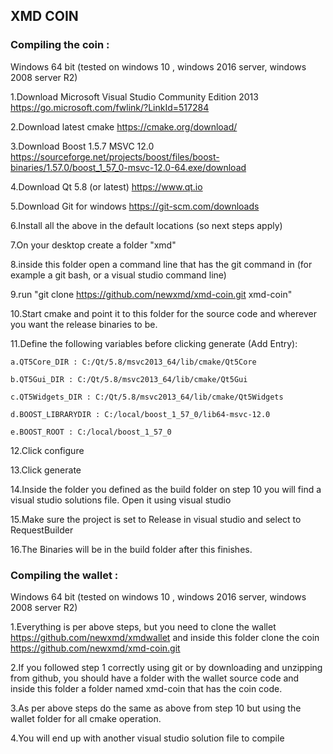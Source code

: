 ## XMD COIN

### Compiling the coin :


Windows 64 bit (tested on windows 10 , windows 2016 server, windows 2008 server R2)

1.Download Microsoft Visual Studio Community Edition 2013 https://go.microsoft.com/fwlink/?LinkId=517284

2.Download latest cmake https://cmake.org/download/

3.Download Boost 1.5.7 MSVC 12.0 https://sourceforge.net/projects/boost/files/boost-binaries/1.57.0/boost_1_57_0-msvc-12.0-64.exe/download

4.Download Qt 5.8 (or latest) https://www.qt.io

5.Download Git for windows https://git-scm.com/downloads

6.Install all the above in the default locations (so next steps apply)

7.On your desktop create a folder "xmd"

8.inside this folder open a command line that has the git command in (for example a git bash, or a visual studio command line)

9.run "git clone https://github.com/newxmd/xmd-coin.git xmd-coin"

10.Start cmake and point it to this folder for the source code and wherever you want the release binaries to be.

11.Define the following variables before clicking generate (Add Entry):

    a.QT5Core_DIR : C:/Qt/5.8/msvc2013_64/lib/cmake/Qt5Core

    b.QT5Gui_DIR : C:/Qt/5.8/msvc2013_64/lib/cmake/Qt5Gui

    c.QT5Widgets_DIR : C:/Qt/5.8/msvc2013_64/lib/cmake/Qt5Widgets

    d.BOOST_LIBRARYDIR : C:/local/boost_1_57_0/lib64-msvc-12.0

    e.BOOST_ROOT : C:/local/boost_1_57_0

12.Click configure

13.Click generate

14.Inside the folder you defined as the build folder on step 10 you will find a visual studio solutions file. Open it using visual studio

15.Make sure the project is set to Release in visual studio and select to RequestBuilder

16.The Binaries will be in the build folder after this finishes.


### Compiling the wallet :

Windows 64 bit (tested on windows 10 , windows 2016 server, windows 2008 server R2)

1.Everything is per above steps, but you need to clone the wallet https://github.com/newxmd/xmdwallet and inside this folder clone the coin https://github.com/newxmd/xmd-coin.git

2.If you followed step 1 correctly using git or by downloading and unzipping from github, you should have a folder with the wallet source code and inside this folder a folder named xmd-coin that has the coin code.

3.As per above steps do the same as above from step 10 but using the wallet folder for all cmake operation.

4.You will end up with another visual studio solution file to compile
